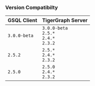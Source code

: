 ### Version Compatibilty
| GSQL Client  | TigerGraph Server |
| :----------- | :---------------- |
| `3.0.0-beta` | `3.0.0-beta`<br>`2.5.*`<br>`2.4.*`<br>`2.3.2` |
| `2.5.2`      | `2.5.*`<br>`2.4.*`<br>`2.3.2` |
| `2.5.0`      | `2.5.0`<br>`2.4.*`<br>`2.3.2` |
